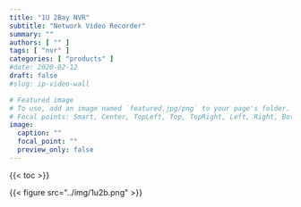 ```yaml
---
title: "1U 2Bay NVR"
subtitle: "Network Video Recorder"
summary: ""
authors: [ "" ]
tags: [ "nvr" ]
categories: [ "products" ]
#date: 2020-02-12
draft: false
#slug: ip-video-wall

# Featured image
# To use, add an image named `featured.jpg/png` to your page's folder.
# Focal points: Smart, Center, TopLeft, Top, TopRight, Left, Right, BottomLeft, Bottom, BottomRight.
image:
  caption: ""
  focal_point: ""
  preview_only: false
---
```


{{< toc >}}

{{< figure src="../img/1u2b.png" >}}
